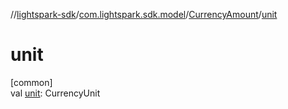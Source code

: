 //[lightspark-sdk](../../../index.md)/[com.lightspark.sdk.model](../index.md)/[CurrencyAmount](index.md)/[unit](unit.md)

# unit

[common]\
val [unit](unit.md): CurrencyUnit
